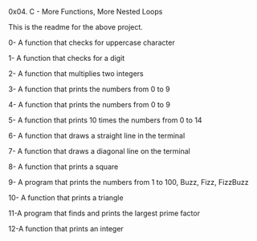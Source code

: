 0x04. C - More Functions, More Nested Loops

This is the readme for the above project.

0- A function that checks for uppercase character

1- A function that checks for a digit

2- A function that multiplies two integers

3- A function that prints the numbers from 0 to 9

4- A function that prints the numbers from 0 to 9

5- A function that prints 10 times the numbers from 0 to 14

6- A function that draws a straight line in the terminal

7- A function that draws a diagonal line on the terminal

8- A function that prints a square

9- A program that prints the numbers from 1 to 100, Buzz, Fizz, FizzBuzz

10- A function that prints a triangle

11-A program that finds and prints the largest prime factor

12-A function that prints an integer
